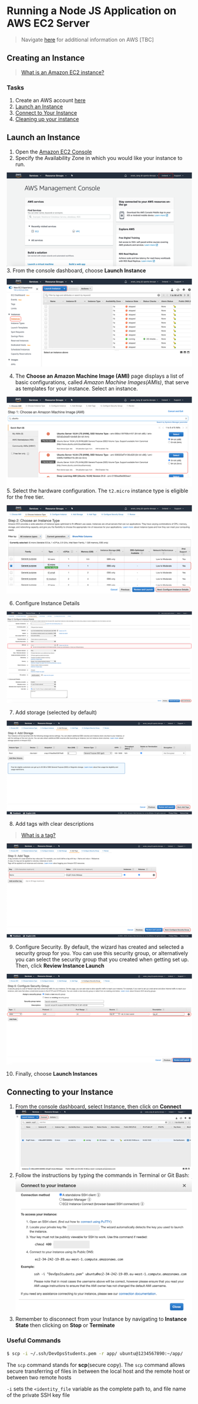 # Running a Node JS Application on AWS EC2 Server 

> Navigate [here](https://github.com/naistangz/Technical_Training/blob/master/docs/Week8_CloudServices/aws.md) for additional information on AWS [TBC]

## Creating an Instance 
> [What is an Amazon EC2 instance?](https://github.com/naistangz/Technical_Training/blob/master/docs/Week8_CloudServices/aws.md)

### Tasks
1. Create an AWS account [here](https://aws.amazon.com/)
2. [Launch an Instance](#launch-an-instance)
3. [Connect to Your Instance](#connecting-to-your-instance)
4. [Cleaning up your instance](#cleaning-up-your-instance)

## Launch an Instance
1. Open the [Amazon EC2 Console](https://console.aws.amazon.com/ec2/)
2. Specify the Availability Zone in which you would like your instance to run.

![change_location](./images/change_location.png)
3. From the console dashboard, choose **Launch Instance**

![instances_launch](./images/instances_launch_instance.png)

4. The **Choose an Amazon Machine Image (AMI)** page displays a list of basic configurations, called *Amazon Machine Images(AMIs)*, that serve as templates for your instance. Select an instance.

![choose_ami](./images/choose_AMI_ubuntu.png)
5. Select the hardware configuration. The `t2.micro` instance type is eligible for the free tier.

![choose_instance](./images/choose_instance_type.png)

6. Configure Instance Details 

![configure_instance](./images/configure_instance_details.png)

7. Add storage (selected by default)

![add_storage](./images/add_storage.png)

8. Add tags with clear descriptions
> [What is a tag?](https://docs.aws.amazon.com/AWSEC2/latest/UserGuide/Using_Tags.html)

![add_tags](./images/add_tags.png)

9. Configure Security. By default, the wizard has created and selected a security group for you. You can use this security group, or alternatively you can select the security group that you created when getting set up. Then, click **Review Instance Launch**

![configure_security](./images/configure_security_group.png)

10. Finally, choose **Launch Instances**

## Connecting to your Instance
1. From the console dashboard, select Instance, then click on **Connect**
![connect_instance](./images/connect_instance.png)
2. Follow the instructions by typing the commands in Terminal or Git Bash:
![connect_to_instance_details](./images/connection_details_instance.png)
3. Remember to disconnect from your Instance by navigating to **Instance State** then clicking on **Stop** or **Terminate**

### Useful Commands 
```bash
$ scp -i ~/.ssh/DevOpsStudents.pem -r app/ ubuntu@1234567890:~/app/
```
The `scp` command stands for **scp**(secure copy). The `scp` command allows secure transferring of files in between the local host and the remote host or between two remote hosts

`-i` sets the `<identity_file` variable as the complete path to, and file name of the private SSH key file
